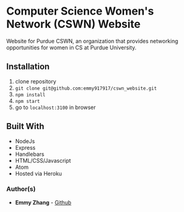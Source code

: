 # Computer Science Women's Network (CSWN) Website
Website for Purdue CSWN, an organization that provides networking opportunities for women in CS at
Purdue University.

## Installation
1. clone repository
2. `git clone git@github.com:emmy917917/cswn_website.git`
3. `npm install`
4. `npm start`
5. go to `localhost:3100` in browser

## Built With
* NodeJs
* Express
* Handlebars
* HTML/CSS/Javascript
* Atom
* Hosted via Heroku

### Author(s)

* **Emmy Zhang** - [Github](https://github.com/emmy917917)
